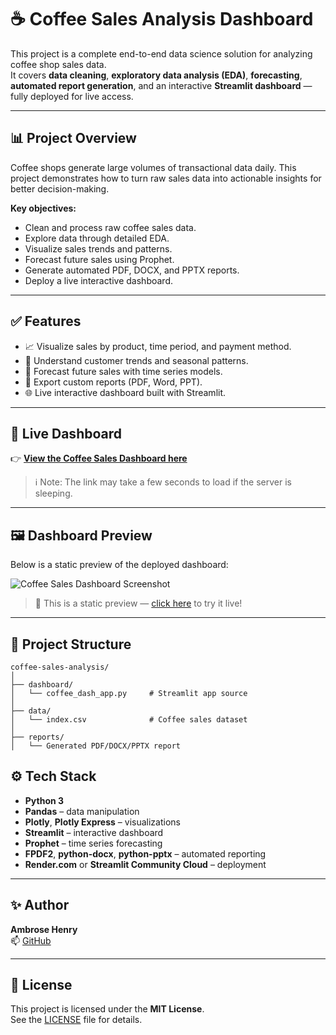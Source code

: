 # ☕ Coffee Sales Analysis Dashboard

This project is a complete end-to-end data science solution for analyzing coffee shop sales data.  
It covers **data cleaning**, **exploratory data analysis (EDA)**, **forecasting**, **automated report generation**, and an interactive **Streamlit dashboard** — fully deployed for live access.

---

## 📊 Project Overview

Coffee shops generate large volumes of transactional data daily. This project demonstrates how to turn raw sales data into actionable insights for better decision-making.

**Key objectives:**
- Clean and process raw coffee sales data.
- Explore data through detailed EDA.
- Visualize sales trends and patterns.
- Forecast future sales using Prophet.
- Generate automated PDF, DOCX, and PPTX reports.
- Deploy a live interactive dashboard.

---

## ✅ Features

- 📈 Visualize sales by product, time period, and payment method.
- 🧾 Understand customer trends and seasonal patterns.
- 🔮 Forecast future sales with time series models.
- 📑 Export custom reports (PDF, Word, PPT).
- 🌐 Live interactive dashboard built with Streamlit.

---

## 🚀 Live Dashboard

👉 [**View the Coffee Sales Dashboard here**](https://coffee-sales-analysis-ve6uuxg28j4oatkq37cie3.streamlit.app/)

> ℹ️ Note: The link may take a few seconds to load if the server is sleeping.

---

## 🖼️ Dashboard Preview

Below is a static preview of the deployed dashboard:

![Coffee Sales Dashboard Screenshot](images/dashboard_screenshot.png)

> 📌 This is a static preview — [click here](https://coffee-sales-analysis-ve6uuxg28j4oatkq37cie3.streamlit.app/) to try it live!

---

## 📂 Project Structure

```plaintext
coffee-sales-analysis/
│
├── dashboard/
│   └── coffee_dash_app.py     # Streamlit app source
│
├── data/
│   └── index.csv              # Coffee sales dataset
│
├── reports/
│   └── Generated PDF/DOCX/PPTX report
```
## ⚙️ Tech Stack

- **Python 3**
- **Pandas** – data manipulation
- **Plotly**, **Plotly Express** – visualizations
- **Streamlit** – interactive dashboard
- **Prophet** – time series forecasting
- **FPDF2**, **python-docx**, **python-pptx** – automated reporting
- **Render.com** or **Streamlit Community Cloud** – deployment
---

## ✨ Author

**Ambrose Henry**  
📫 [GitHub](https://github.com/IamAmbrose)

---

## 📜 License

This project is licensed under the **MIT License**.  
See the [LICENSE](LICENSE) file for details.
